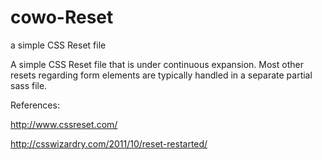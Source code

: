# cowo-Reset
a simple CSS Reset file

A simple CSS Reset file that is under continuous expansion. 
Most other resets regarding form elements are typically handled in a separate partial sass file.

References:

http://www.cssreset.com/

http://csswizardry.com/2011/10/reset-restarted/